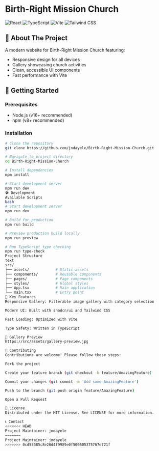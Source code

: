 # Birth-Right Mission Church

![React](https://img.shields.io/badge/react-%2320232a.svg?style=for-the-badge&logo=react&logoColor=%2361DAFB)
![TypeScript](https://img.shields.io/badge/typescript-%23007ACC.svg?style=for-the-badge&logo=typescript&logoColor=white)
![Vite](https://img.shields.io/badge/vite-%23646CFF.svg?style=for-the-badge&logo=vite&logoColor=white)
![Tailwind CSS](https://img.shields.io/badge/tailwindcss-%2338B2AC.svg?style=for-the-badge&logo=tailwind-css&logoColor=white)

## 🌟 About The Project

A modern website for Birth-Right Mission Church featuring:
- Responsive design for all devices
- Gallery showcasing church activities
- Clean, accessible UI components
- Fast performance with Vite

## 🚀 Getting Started

### Prerequisites
- Node.js (v16+ recommended)
- npm (v8+ recommended)

### Installation
```bash
# Clone the repository
git clone https://github.com/jndayele/Birth-Right-Mission-Church.git

# Navigate to project directory
cd Birth-Right-Mission-Church

# Install dependencies
npm install

# Start development server
npm run dev
🛠️ Development
Available Scripts
bash
# Start development server
npm run dev

# Build for production
npm run build

# Preview production build locally
npm run preview

# Run TypeScript type checking
npm run type-check
Project Structure
text
src/
├── assets/            # Static assets
├── components/        # Reusable components
├── pages/             # Page components
├── styles/            # Global styles
├── App.tsx            # Main application
└── main.tsx           # Entry point
🎨 Key Features
Responsive Gallery: Filterable image gallery with category selection

Modern UI: Built with shadcn/ui and Tailwind CSS

Fast Loading: Optimized with Vite

Type Safety: Written in TypeScript

📸 Gallery Preview
https://src/assets/gallery-preview.jpg

🤝 Contributing
Contributions are welcome! Please follow these steps:

Fork the project

Create your feature branch (git checkout -b feature/AmazingFeature)

Commit your changes (git commit -m 'Add some AmazingFeature')

Push to the branch (git push origin feature/AmazingFeature)

Open a Pull Request

📜 License
Distributed under the MIT License. See LICENSE for more information.

📞 Contact
<<<<<<< HEAD
Project Maintainer: jndayele
=======
Project Maintainer: jndayele
>>>>>>> 0cd53685c8e26d4f9989e0f500505375767e721f
